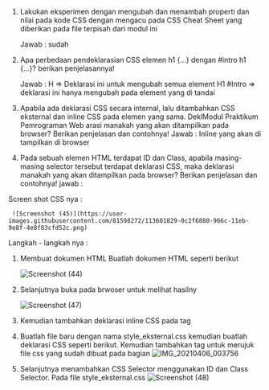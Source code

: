 1. Lakukan eksperimen dengan mengubah dan menambah properti dan nilai pada kode CSS
dengan mengacu pada CSS Cheat Sheet yang diberikan pada file terpisah dari modul ini

     Jawab : sudah 

2. Apa perbedaan pendeklarasian CSS elemen h1 {...} dengan #intro h1 {...}? berikan
penjelasannya!


      Jawab : H => Deklarasi ini untuk mengubah semua element H1 #Intro  => deklarasi ini hanya mengubah pada element yang di tandai

3. Apabila ada deklarasi CSS secara internal, lalu ditambahkan CSS eksternal dan inline CSS pada
elemen yang sama. DeklModul Praktikum Pemrograman Web
arasi manakah yang akan ditampilkan pada browser? Berikan
penjelasan dan contohnya!
     Jawab  : Inline yang akan di tampilkan di browser 

4. Pada sebuah elemen HTML terdapat ID dan Class, apabila masing-masing selector tersebut
terdapat deklarasi CSS, maka deklarasi manakah yang akan ditampilkan pada browser?
Berikan penjelasan dan contohnya! 
jawab : 

Screen shot CSS nya : 

     ![Screenshot (45)](https://user-images.githubusercontent.com/81598272/113601829-0c2f6880-966c-11eb-9e8f-4e8f83cfd52c.png)

Langkah - langkah nya : 
1. Membuat dokumen HTML
     Buatlah dokumen HTML seperti berikut
     
     ![Screenshot (44)](https://user-images.githubusercontent.com/81598272/113602724-27e73e80-966d-11eb-9770-15c46bce2953.png)
 
2. Selanjutnya buka pada brwoser untuk melihat hasilny

     ![Screenshot (47)](https://user-images.githubusercontent.com/81598272/113603066-a7750d80-966d-11eb-90ee-9d67f3f90f4e.png)

3. Kemudian tambahkan deklarasi inline CSS pada tag <p> 
    
4. Buatlah file baru dengan nama style_eksternal.css kemudian buatlah deklarasi CSS seperti berikut.
   Kemudian tambahkan tag <link> untuk merujuk file css yang sudah dibuat pada bagian <head>
     ![IMG_20210406_003756](https://user-images.githubusercontent.com/81598272/113605235-937edb00-9670-11eb-9c34-9d3d429685be.png)

5. Selanjutnya menambahkan CSS Selector menggunakan ID dan Class Selector. Pada file
style_eksternal.css
     ![Screenshot (48)](https://user-images.githubusercontent.com/81598272/113605425-d6d94980-9670-11eb-80a9-f9eeb9e01f85.png)

